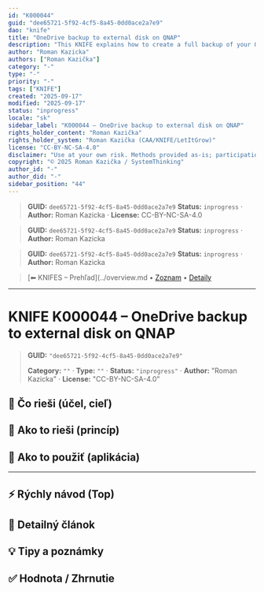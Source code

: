 ```yaml
---
id: "K000044"
guid: "dee65721-5f92-4cf5-8a45-0dd0ace2a7e9"
dao: "knife"
title: "OneDrive backup to external disk on QNAP"
description: "This KNIFE explains how to create a full backup of your OneDrive data in cases where the local disk does not have sufficient capacity to mirror the entire cloud content. When 'Files On-Demand' is enabled, standard tools are unable to copy files – they can at best read their metadata. However, using tools like `rclone`, it becomes possible to back up the cloud directly without needing local mirroring."
author: "Roman Kazicka"
authors: ["Roman Kazička"]
category: "-"
type: "-"
priority: "-"
tags: ["KNIFE"]
created: "2025-09-17"
modified: "2025-09-17"
status: "inprogress"
locale: "sk"
sidebar_label: "K000044 – OneDrive backup to external disk on QNAP"
rights_holder_content: "Roman Kazička"
rights_holder_system: "Roman Kazička (CAA/KNIFE/LetItGrow)"
license: "CC-BY-NC-SA-4.0"
disclaimer: "Use at your own risk. Methods provided as-is; participation is voluntary and context-aware."
copyright: "© 2025 Roman Kazička / SystemThinking"
author_id: "-"
author_did: "-"
sidebar_position: "44"
---
```

<!-- body:start -->

<!-- fm-visible: start -->
> **GUID:** `dee65721-5f92-4cf5-8a45-0dd0ace2a7e9`
> **Status:** `inprogress` · **Author:** Roman Kazicka · **License:** CC-BY-NC-SA-4.0
<!-- fm-visible: end -->
<!-- body:start -->

<!-- fm-visible: start -->
> **GUID:** `dee65721-5f92-4cf5-8a45-0dd0ace2a7e9`
> **Status:** `inprogress` · **Author:** Roman Kazicka
<!-- fm-visible: end -->
<!-- body:start -->

<!-- fm-visible: start -->
> **GUID:** `dee65721-5f92-4cf5-8a45-0dd0ace2a7e9`
> **Status:** `inprogress` · **Author:** Roman Kazicka
<!-- fm-visible: end -->
<!-- body:start -->

<!-- nav:knifes -->
> [⬅ KNIFES – Prehľad](../overview.md • [Zoznam](../KNIFE_Overview_List.md) • [Detaily](../KNIFE_Overview_Details.md)
---
# KNIFE K000044 – OneDrive backup to external disk on QNAP
<!-- fm-visible: start -->

> **GUID:** `"dee65721-5f92-4cf5-8a45-0dd0ace2a7e9"`
>   
> **Category:** `""` · **Type:** `""` · **Status:** `"inprogress"` · **Author:** "Roman Kazicka" · **License:** "CC-BY-NC-SA-4.0"
<!-- fm-visible: end -->


## 🎯 Čo rieši (účel, cieľ)

## 🧩 Ako to rieši (princíp)

## 🧪 Ako to použiť (aplikácia)

---

## ⚡ Rýchly návod (Top)

## 📜 Detailný článok

## 💡 Tipy a poznámky

## ✅ Hodnota / Zhrnutie
